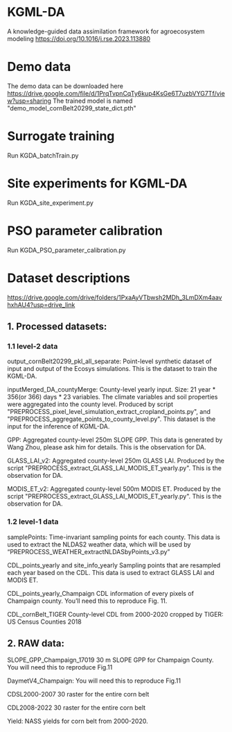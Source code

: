 # KGML-DA
A knowledge-guided data assimilation framework for agroecosystem modeling https://doi.org/10.1016/j.rse.2023.113880

# Demo data
The demo data can be downloaded here https://drive.google.com/file/d/1PrqTvpnCqTy6kup4KsGe6T7uzbVYG7Tf/view?usp=sharing
The trained model is named "demo_model_cornBelt20299_state_dict.pth"

# Surrogate training
Run KGDA_batchTrain.py

# Site experiments for KGML-DA
Run KGDA_site_experiment.py

# PSO parameter calibration
Run KGDA_PSO_parameter_calibration.py

# Dataset descriptions
https://drive.google.com/drive/folders/1PxaAyVTbwsh2MDh_3LmDXm4aavhxhAU4?usp=drive_link
## 1. Processed datasets:
### 1.1 level-2 data
output_cornBelt20299_pkl_all_separate:
Point-level synthetic dataset of input and output of the Ecosys simulations. This is the dataset to train the KGML-DA.

inputMerged_DA_countyMerge:
County-level yearly input. Size: 21 year * 356(or 366) days * 23 variables. The climate variables and soil properties were aggregated into the county level. Produced by script "PREPROCESS_pixel_level_simulation_extract_cropland_points.py", and "PREPROCESS_aggregate_points_to_county_level.py". This dataset is the input for the inference of KGML-DA.

GPP:
Aggregated county-level 250m SLOPE GPP. This data is generated by Wang Zhou, please ask him for details. This is the observation for DA.

GLASS_LAI_v2:
Aggregated county-level 250m GLASS LAI. Produced by the script "PREPROCESS_extract_GLASS_LAI_MODIS_ET_yearly.py". This is the observation for DA.

MODIS_ET_v2:
Aggregated county-level 500m MODIS ET. Produced by the script "PREPROCESS_extract_GLASS_LAI_MODIS_ET_yearly.py". This is the observation for DA.

### 1.2 level-1 data
samplePoints:
Time-invariant sampling points for each county. This data is used to extract the NLDAS2 weather data, which will be used by “PREPROCESS_WEATHER_extractNLDASbyPoints_v3.py”

CDL_points_yearly and site_info_yearly
Sampling points that are resampled each year based on the CDL. This data is used to extract GLASS LAI and MODIS ET.

CDL_points_yearly_Champaign
CDL information of every pixels of Champaign county. You’ll need this to reproduce Fig. 11.

CDL_cornBelt_TIGER
County-level CDL from 2000-2020 cropped by TIGER: US Census Counties 2018

## 2. RAW data:
SLOPE_GPP_Champaign_17019
30 m SLOPE GPP for Champaign County. You will need this to reproduce Fig.11

DaymetV4_Champaign:
You will need this to reproduce Fig.11

CDSL2000-2007
30 raster for the entire corn belt

CDL2008-2022
30 raster for the entire corn belt

Yield:
NASS yields for corn belt from 2000-2020.


